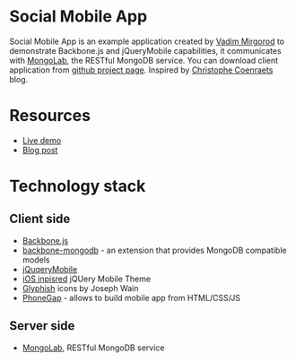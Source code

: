 Social Mobile App
=================

Social Mobile App is an example application created by [Vadim Mirgorod](http://vmirgorod.name) to demonstrate Backbone.js and jQueryMobile capabilities, it communicates with [MongoLab](http://mongolab.com/), the RESTful MongoDB service. You can download client application from [github project page](http://github.com/dealancer/sma). Inspired by [Christophe Coenraets](http://coenraets.org/blog/) blog.

Resources
=========
*  [Live demo](http://dealancer.github.io/sma/)
*  [Blog post](http://www.vmirgorod.name/blog/building-iosandroid-mobile-app-using-backbonejs-jquerymobile-and-html)

Technology stack
================

Client side
-----------
*  [Backbone.js](http://documentcloud.github.com/backbone/)
*  [backbone-mongodb](http://github.com/dealancer/backbone-mongodb/) - an extension that provides MongoDB compatible models
*  [jQuqeryMobile](http://jquerymobile.com/)
*  [iOS inpisred](http://taitems.tumblr.com/post/7240874402/ios-inspired-jquery-mobile-theme-jquery-mobile) jQUery Mobile Theme
*  [Glyphish](http://glyphish.com/) icons by Joseph Wain
*  [PhoneGap](http://phonegap.com/) - allows to build mobile app from HTML/CSS/JS

Server side
-----------
*  [MongoLab](http://mongolab.com/), RESTful MongoDB service
